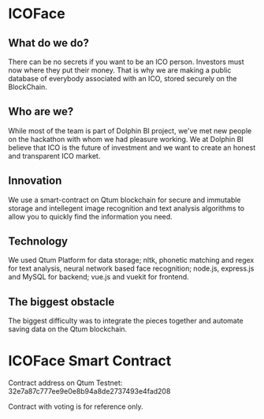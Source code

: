 <h1>ICOFace</h1>
<h2>What do we do?</h2>
There can be no secrets if you want to be an ICO person. Investors must now where they put their money. That is why we are making a public database of everybody associated with an ICO, stored securely on the BlockChain.

<h2>Who are we?</h2>
While most of the team is part of Dolphin BI project, we've met new people on the hackathon with whom we had pleasure working. We at Dolphin BI believe that ICO is the future of investment and we want to create an honest and transparent ICO market.

<h2>Innovation</h2>
We use a smart-contract on Qtum blockchain for secure and immutable storage and intellegent image recognition and text analysis algorithms to allow you to quickly find the information you need.

<h2>Technology</h2>
We used Qtum Platform for data storage; nltk, phonetic matching and regex for text analysis, neural network based face recognition; node.js, express.js and MySQL for backend; vue.js and vuekit for frontend.

<h2>The biggest obstacle</h2>
The biggest difficulty was to integrate the pieces together and automate saving data on the Qtum blockchain.


<h1>ICOFace Smart Contract</h1>

Contract address on Qtum Testnet: 32e7a87c777ee9e0e8b94a8de2737493e4fad208

Contract with voting is for reference only.
